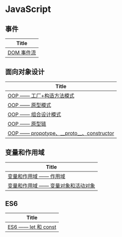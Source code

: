 # JavaScript


## 事件
| Title       	 	|
| ----------------- |
| [DOM 事件流](https://github.com/Txll/JavaScript/issues/1)|

## 面向对象设计
| Title				|
| ----------------- |
| [OOP —— 工厂+构造方法模式](https://github.com/Txll/JavaScript/issues/2) |
| [OOP —— 原型模式](https://github.com/Txll/JavaScript/issues/3) |
| [OOP —— 组合设计模式](https://github.com/Txll/JavaScript/issues/4) |
| [OOP —— 原型链](https://github.com/Txll/JavaScript/issues/5) |  
| [OOP —— propotype、\_\_proto\_\_、constructor](https://github.com/Txll/JavaScript/issues/11) |  

## 变量和作用域
| Title |
| ------|
| [变量和作用域 —— 作用域](https://github.com/Txll/JavaScript/issues/6) |
| [变量和作用域 —— 变量对象和活动对象](https://github.com/Txll/JavaScript/issues/7) |  

## ES6
| Title |
| ------ |
| [ES6 —— let 和 const](https://github.com/Txll/JavaScript/issues/9)